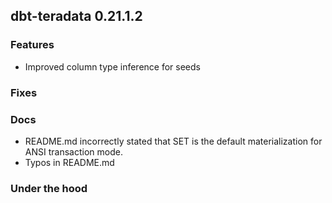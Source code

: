 ## dbt-teradata 0.21.1.2

### Features
* Improved column type inference for seeds

### Fixes

### Docs
* README.md incorrectly stated that SET is the default materialization for ANSI transaction mode.
* Typos in README.md 

### Under the hood
